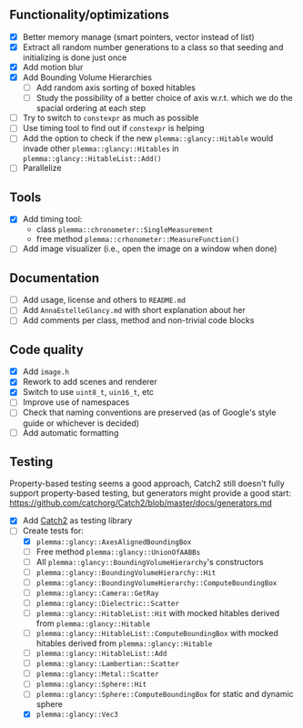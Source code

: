 ## Functionality/optimizations
 - [x] Better memory manage (smart pointers, vector instead of list)
 - [x] Extract all random number generations to a class so that seeding and initializing is done just once
 - [x] Add motion blur
 - [x] Add Bounding Volume Hierarchies
    - [ ] Add random axis sorting of boxed hitables
    - [ ] Study the possibility of a better choice of axis w.r.t. which we do the spacial ordering at each step
 - [ ] Try to switch to `constexpr` as much as possible
 - [ ] Use timing tool to find out if `constexpr` is helping
 - [ ] Add the option to check if the new `plemma::glancy::Hitable` would invade other `plemma::glancy::Hitables` in `plemma::glancy::HitableList::Add()`
 - [ ] Parallelize

## Tools
 - [x] Add timing tool:
     - class `plemma::chronometer::SingleMeasurement`
     - free method `plemma::crhonometer::MeasureFunction()`
 - [ ] Add image visualizer (i.e., open the image on a window when done)

## Documentation
 - [ ] Add usage, license and others to `README.md`
 - [ ] Add `AnnaEstelleGlancy.md` with short explanation about her
 - [ ] Add comments per class, method and non-trivial code blocks

## Code quality
 - [x] Add `image.h`
 - [x] Rework to add scenes and renderer
 - [x] Switch to use `uint8_t`, `uin16_t`, etc
 - [ ] Improve use of namespaces
 - [ ] Check that naming conventions are preserved (as of Google's style guide or whichever is decided)
 - [ ] Add automatic formatting

## Testing
Property-based testing seems a good approach, Catch2 still doesn't fully support
property-based testing, but generators might provide a good start:
https://github.com/catchorg/Catch2/blob/master/docs/generators.md
 - [x] Add [Catch2](https://github.com/catchorg/Catch2 "Catch2 repo") as testing library
 - [ ] Create tests for:
     - [x] `plemma::glancy::AxesAlignedBoundingBox`
     - [ ] Free method `plemma::glancy::UnionOfAABBs`
     - [ ] All `plemma::glancy::BoundingVolumeHierarchy`'s constructors
     - [ ] `plemma::glancy::BoundingVolumeHierarchy::Hit`
     - [ ] `plemma::glancy::BoundingVolumeHierarchy::ComputeBoundingBox`
     - [ ] `plemma::glancy::Camera::GetRay`
     - [ ] `plemma::glancy::Dielectric::Scatter`
     - [ ] `plemma::glancy::HitableList::Hit` with mocked hitables derived from `plemma::glancy::Hitable`
     - [ ] `plemma::glancy::HitableList::ComputeBoundingBox` with mocked hitables derived from `plemma::glancy::Hitable`
     - [ ] `plemma::glancy::HitableList::Add`
     - [ ] `plemma::glancy::Lambertian::Scatter`
     - [ ] `plemma::glancy::Metal::Scatter`
     - [ ] `plemma::glancy::Sphere::Hit`
     - [ ] `plemma::glancy::Sphere::ComputeBoundingBox` for static and dynamic sphere
     - [x] `plemma::glancy::Vec3`
